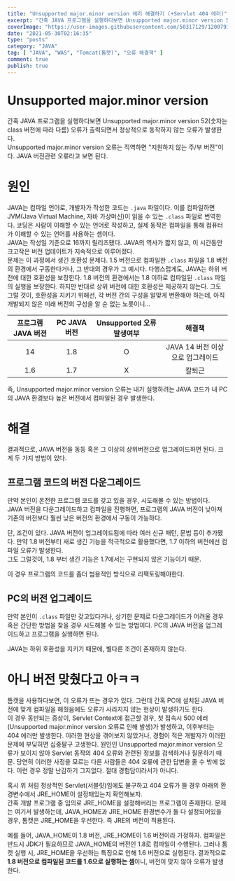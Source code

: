 ```yaml
---
title: "Unsupported major.minor version 에러 해결하기 (+Servlet 404 에러)"
excerpt: "간혹 JAVA 프로그램을 실행하다보면 Unsupported major.minor version 52(숫자는 class 버전에 따라 다름) 오류가 출력되면서 정상적으로 동작하지 않는 오류가 발생한다. Unsupported major.minor version 오류는 직역하면 \"지원하지 않는 주/부 버전\"이다. JAVA 버전관련 오류라고 보면 된다."
coverImage: "https://user-images.githubusercontent.com/50317129/120079117-78b76880-c0ed-11eb-944d-c0d020228db3.png"
date: "2021-05-30T02:16:35"
type: "posts"
category: "JAVA"
tag: [ "JAVA", "WAS", "Tomcat(톰캣)", "오류 해결책" ]
comment: true
publish: true
---
```


# Unsupported major.minor version

간혹 JAVA 프로그램을 실행하다보면 <span class="error">Unsupported major.minor version 52</span>(숫자는 class 버전에 따라 다름) 오류가 출력되면서 정상적으로 동작하지 않는 오류가 발생한다.  
<span class="error">Unsupported major.minor version</span> 오류는 직역하면 "지원하지 않는 주/부 버전"이다. JAVA 버전관련 오류라고 보면 된다.

# 원인

JAVA는 컴파일 언어로, 개발자가 작성한 코드는 `.java` 파일이다. 이를 컴파일하면 JVM(Java Virtual Machine, 자바 가상머신)이 읽을 수 있는 `.class` 파일로 번역한다. 코딩은 사람이 이해할 수 있는 언어로 작성하고, 실제 동작은 컴파일을 통해 컴퓨터가 이해할 수 있는 언어를 사용하는 셈이다.  
JAVA는 작성일 기준으로 16까지 릴리즈됐다. JAVA의 역사가 짧지 않고, 이 시간동안 크고작은 버전 업데이트가 지속적으로 이루어졌다.  
문제는 이 과정에서 생긴 호환성 문제다. 1.5 버전으로 컴파일한 `.class` 파일을 1.8 버전의 환경에서 구동한다거나, 그 반대의 경우가 그 예시다. 다행스럽게도, JAVA는 하위 버전에 대한 호환성을 보장한다. 1.8 버전의 환경에서는 1.8 이하로 컴파일된 `.class` 파일의 실행을 보장한다. 하지만 반대로 상위 버전에 대한 호환성은 제공하지 않는다. 그도 그럴 것이, 호환성을 지키기 위해선, 각 버전 간의 구성을 알맞게 변환해야 하는데, 아직 개발되지 않은 미래 버전의 구성을 알 순 없는 노릇이니...

| 프로그램 JAVA 버전 | PC JAVA 버전 | Unsupported 오류 발생여부 |              해결책              |
| :----------------: | :----------: | :-----------------------: | :------------------------------: |
|         14         |     1.8      |             O             | JAVA 14 버전 이상으로 업그레이드 |
|        1.6         |     1.7      |             X             |              칼퇴근              |

즉, <span class="green-A400">Unsupported major.minor version 오류는 내가 실행하려는 JAVA 코드가 내 PC의 JAVA 환경보다 높은 버전에서 컴파일된 경우 발생</span>한다.

# 해결

결과적으로, JAVA 버전을 동등 혹은 그 이상의 상위버전으로 업그레이드하면 된다. 크게 두 가지 방법이 있다.

## 프로그램 코드의 버전 다운그레이드

만약 본인이 온전한 프로그램 코드를 갖고 있을 경우, 시도해볼 수 있는 방법이다.  
<span class="green-A400">JAVA 버전을 다운그레이드하고 컴파일을 진행</span>하면, 프로그램의 JAVA 버전이 낮아져 기존의 버전보다 훨씬 낮은 버전의 환경에서 구동이 가능하다.

단, 조건이 있다. JAVA 버전이 업그레이드됨에 따라 여러 신규 패턴, 문법 등이 추가됐다. 만약 <span class="red-A400">1.8 버전부터 새로 생긴 기능을 적극적으로 활용했다면, 1.7 이하의 버전에선 컴파일 오류가 발생</span>한다.  
그도 그럴것이, 1.8 부터 생긴 기능은 1.7에서는 구현되지 않은 기능이기 때문.

이 경우 프로그램의 코드를 좀더 범용적인 방식으로 리팩토링해야한다.

## PC의 버전 업그레이드

만약 본인이 `.class` 파일만 갖고있다거나, 상기한 문제로 다운그레이드가 어려울 경우 혹은 간단한 방법을 찾을 경우 시도해볼 수 있는 방법이다.
<span class="green-A400">PC의 JAVA 버전을 업그레이드하고 프로그램을 실행</span>하면 된다.

JAVA는 하위 호환성을 지키기 때문에, 별다른 조건이 존재하지 않는다.

# 아니 버전 맞췄다고 아ㅋㅋ

톰캣을 사용하다보면, 이 오류가 뜨는 경우가 있다. 그런데 간혹 PC에 설치된 JAVA 버전에 맞게 컴파일을 해줬음에도 오류가 사라지지 않는 현상이 발생하기도 한다.  
이 경우 동반되는 증상이, Servlet Context에 접근할 경우, 첫 접속시 500 에러(Unsupported major.minor version 오류로 인해 발생)가 발생하고, 이후부터는 404 에러만 발생한다. 이러한 현상을 겪어보지 않았거나, 경험이 적은 개발자가 이러한 문제에 부딪히면 십중팔구 고생한다. 원인인 Unsupported major.minor version 오류가 보이지 않아 Servlet 동작의 404 오류와 관련된 정보를 검색하거나 질문하기 때문. 당연히 이러한 사정을 모르는 다른 사람들은 404 오류에 관한 답변을 줄 수 밖에 없다. 이런 경우 정말 난감하기 그지없다. 절대 경험담이라서가 아니다.

혹시 위 처럼 정상적인 Servlet(서블릿)임에도 불구하고 404 오류가 뜰 경우 아래의 환경변수에서 JRE_HOME이 설정돼있는지 확인해보자.  
간혹 개발 프로그램 중 임의로 JRE_HOME을 설정해버리는 프로그램이 존재한다. 문제는 여기서 발생하는데, JAVA_HOME과 JRE_HOME 환경변수가 둘 다 설정되어있을 경우, <span class="red-A400">톰캣은 JRE_HOME을 우선</span>한다. 즉 JRE의 버전이 적용된다.

예를 들어, JAVA_HOME이 1.8 버전, JRE_HOME이 1.6 버전이라 가정하자. 컴파일은 반드시 JDK가 필요하므로 JAVA_HOME의 버전인 1.8로 컴파일이 수행된다. 그러나 톰캣 실행 시, JRE_HOME을 우선하는 특징으로 인해 1.6 버전으로 실행된다. 결과적으로 **1.8 버전으로 컴파일된 코드를 1.6으로 실행하는 셈**이니, 버전이 맞지 않아 오류가 발생한다.